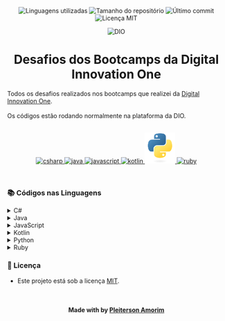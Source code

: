 <!-- Badges session -->
<p align="center">
  <!-- languages -->
  <img src="https://img.shields.io/github/languages/count/pleiterson/desafios-bootcamps-dio?style=social" alt="Linguagens utilizadas">
  <!-- repo size -->
  <img src="https://img.shields.io/github/repo-size/Pleiterson/desafios-bootcamps-dio?style=social" alt="Tamanho do repositório">
  <!-- last commit -->
  <img src="https://img.shields.io/github/last-commit/Pleiterson/desafios-bootcamps-dio?style=social" alt="Último commit">
  <!-- licence MIT -->
  <img src="https://img.shields.io/github/license/Pleiterson/desafios-bootcamps-dio?style=social" alt="Licença MIT">
</p>

<!--Banner session-->
<p align="center">
  <img src="./assets/banner.png" alt="DIO" tittle="Digital Innovation One">
</p>

<!--About session-->
<h1 align="center">Desafios dos Bootcamps da Digital Innovation One</h1>

Todos os desafios realizados nos bootcamps que realizei da [Digital Innovation One](https://digitalinnovation.one/).<br><br>
Os códigos estão rodando normalmente na plataforma da DIO.
<br><br>
<!-- Ícones das linguagens -->
<p align="center">
  <!-- C# -->
  <a href="https://github.com/Pleiterson/desafios-bootcamps-dio/tree/master/C%23">
    <img src="./assets/csharp.svg" alt="csharp" tittle="C#" width="70" height="70">
  </a>
  <!-- Java -->
  <a href="https://github.com/Pleiterson/desafios-bootcamps-dio/tree/master/Java">
    <img src="./assets/java.svg" alt="java" tittle="Java" width="70" height="70">
  </a>
  <!-- JavaScript -->
  <a href="https://github.com/Pleiterson/desafios-bootcamps-dio/tree/master/JavaScript">
    <img src="./assets/javascript.svg" alt="javascript" tittle="JavaScript" width="70" height="70">
  </a>
  <!-- Kotlin -->
  <a href="https://github.com/Pleiterson/desafios-bootcamps-dio/tree/master/Kotlin">
    <img src="./assets/kotlin.svg" alt="kotlin" tittle="Kotlin" width="70" height="70">
  </a>
  <!-- Python -->
  <a href="https://github.com/Pleiterson/desafios-bootcamps-dio/tree/master/Ruby">
    <img src="./assets/python.svg" alt="python" tittle="Python" width="70" height="70">
  </a>
  <!-- Ruby -->
  <a href="https://github.com/Pleiterson/desafios-bootcamps-dio/tree/master/Ruby">
    <img src="./assets/ruby.svg" alt="ruby" tittle="Ruby" width="70" height="70">
  </a>
</p><br>

<h3>📚 Códigos nas Linguagens </h3>

<!-- C# -->
<details>
  <summary><span>C#</span></summary>
  <div>
    <h4>Desafios aritméticos em C#</h4>
    <a href="https://github.com/Pleiterson/desafios-bootcamps-dio/blob/master/C%23/Desafios%20aritm%C3%A9ticos%20em%20C%23/media-1.cs">Média 1</a><br/>
    <a href="https://github.com/Pleiterson/desafios-bootcamps-dio/blob/master/C%23/Desafios%20aritm%C3%A9ticos%20em%20C%23/crescimento-populacional.cs">Crescimento Populacional</a><br/>
    <a href="https://github.com/Pleiterson/desafios-bootcamps-dio/blob/master/C%23/Desafios%20aritm%C3%A9ticos%20em%20C%23/bazinga.cs">Bazinga!</a><br/>
    <a href="https://github.com/Pleiterson/desafios-bootcamps-dio/blob/master/C%23/Desafios%20aritm%C3%A9ticos%20em%20C%23/tempo-de-um-evento.cs">Tempo de um Evento</a><br/>
    <a href="https://github.com/Pleiterson/desafios-bootcamps-dio/blob/master/C%23/Desafios%20aritm%C3%A9ticos%20em%20C%23/comunicacao-em-piralandia.cs">Comunicação em Piralândia</a>
  </div>
  <div>
    <h4>Desafios avançados em C#</h4>
    <a href="https://github.com/Pleiterson/desafios-bootcamps-dio/blob/master/C%23/Praticando%20programa%C3%A7%C3%A3o%20em%20C%23/coordenadas-de-um-ponto.cs">Coordenadas de um Ponto</a><br/>
    <a href="https://github.com/Pleiterson/desafios-bootcamps-dio/blob/master/C%23/Desafios%20avan%C3%A7ados%20em%20C%23/media3.cs">Média 3</a><br/>
    <a href="https://github.com/Pleiterson/desafios-bootcamps-dio/blob/master/C%23/Desafios%20avan%C3%A7ados%20em%20C%23/tempo-jogo-minutos.cs">Tempo de Jogo com Minutos</a><br/>
  </div>
  <div>
    <h4>Desenvolvendo algoritmos com C#</h4>
    <a href="https://github.com/Pleiterson/desafios-bootcamps-dio/blob/master/C%23/Desenvolvendo%20algoritmos%20com%20C%23/calculo-de-viagem.cs">Cálculo de viagem</a><br/>
    <a href="https://github.com/Pleiterson/desafios-bootcamps-dio/blob/master/C%23/Desenvolvendo%20algoritmos%20com%20C%23/album-da-copa.cs">Álbum da Copa</a><br/>
    <a href="https://github.com/Pleiterson/desafios-bootcamps-dio/blob/master/C%23/Desenvolvendo%20algoritmos%20com%20C%23/animal.cs">Animal</a><br/>
  </div>
  <div>
    <h4>Introdução a Programação com .NET</h4>
    <a href="https://github.com/Pleiterson/desafios-bootcamps-dio/blob/master/C%23/Introdu%C3%A7%C3%A3o%20a%20Programa%C3%A7%C3%A3o%20com%20C%23/dividindo-X-por-Y.cs">Dividindo X por Y</a><br/>
    <a href="https://github.com/Pleiterson/desafios-bootcamps-dio/blob/master/C%23/Introdu%C3%A7%C3%A3o%20a%20Programa%C3%A7%C3%A3o%20com%20.NET/bazinga.cs">Bazinga!</a><br/>
    <a href="https://github.com/Pleiterson/desafios-bootcamps-dio/blob/master/C%23/Introdu%C3%A7%C3%A3o%20a%20Programa%C3%A7%C3%A3o%20com%20.NET/coxinha-de-bueno.cs">Coxinha de Bueno</a><br/>
  </div>
  <div>
    <h4>Introdução a Programação com C#</h4>
    <a href="https://github.com/Pleiterson/desafios-bootcamps-dio/blob/master/C%23/Introdu%C3%A7%C3%A3o%20a%20Programa%C3%A7%C3%A3o%20com%20C%23/dividindo-X-por-Y.cs">Dividindo X por Y</a><br/>
    <a href="https://github.com/Pleiterson/desafios-bootcamps-dio/blob/master/C%23/Introdu%C3%A7%C3%A3o%20a%20Programa%C3%A7%C3%A3o%20com%20C%23/distancia.cs">Distância</a><br/>
    <a href="https://github.com/Pleiterson/desafios-bootcamps-dio/blob/master/C%23/Introdu%C3%A7%C3%A3o%20a%20Programa%C3%A7%C3%A3o%20com%20C%23/quanta-mandioca.cs">Quanta Mandioca?</a><br/>
    <p>---</p>
    <a href="https://github.com/Pleiterson/desafios-bootcamps-dio/blob/master/C%23/Introdu%C3%A7%C3%A3o%20a%20Programa%C3%A7%C3%A3o%20com%20C%23/sequencia-logica.cs">Sequência Lógica</a><br/>
    <a href="https://github.com/Pleiterson/desafios-bootcamps-dio/blob/master/C%23/Introdu%C3%A7%C3%A3o%20a%20Programa%C3%A7%C3%A3o%20com%20C%23/media2.cs">Média 2</a><br/>
    <a href="https://github.com/Pleiterson/desafios-bootcamps-dio/blob/master/C%23/Introdu%C3%A7%C3%A3o%20a%20Programa%C3%A7%C3%A3o%20com%20C%23/positivos-media.cs">Positivos e Média</a><br/>
  </div>
  <div>
    <h4>Praticando programação em C#</h4>
    <a href="https://github.com/Pleiterson/desafios-bootcamps-dio/blob/master/C%23/Praticando%20programa%C3%A7%C3%A3o%20em%20C%23/coordenadas-de-um-ponto.cs">Coordenadas de um Ponto</a><br/>
    <a href="https://github.com/Pleiterson/desafios-bootcamps-dio/blob/master/C%23/Solu%C3%A7%C3%A3o%20de%20problemas%20com%20.NET/compras-no-supermercado.cs">Compras no Supermercado</a><br/>
    <a href="https://github.com/Pleiterson/desafios-bootcamps-dio/blob/master/C%23/Praticando%20programa%C3%A7%C3%A3o%20em%20C%23/pink-cerebro.cs">Pink e Cérebro</a><br/>
  </div>
  <div>
    <h4>Primeiros programas em C#</h4>
    <a href="https://github.com/Pleiterson/desafios-bootcamps-dio/blob/master/C%23/Primeiros%20programas%20em%20C%23/soma-simples.cs">Soma Simples</a><br/>
    <a href="https://github.com/Pleiterson/desafios-bootcamps-dio/blob/master/C%23/Primeiros%20programas%20em%20C%23/area-circulo.cs">Área do Círculo</a><br/>
    <a href="https://github.com/Pleiterson/desafios-bootcamps-dio/blob/master/C%23/Primeiros%20programas%20em%20C%23/multiplos.cs">Múltiplos</a><br/>
  </div>
  <div>
    <h4>Resolvendo Algoritmos</h4>
    <a href="https://github.com/Pleiterson/desafios-bootcamps-dio/blob/master/C%23/Resolvendo%20Algoritmos/hora-da-corrida.cs">Hora da Corrida</a><br/>
    <a href="https://github.com/Pleiterson/desafios-bootcamps-dio/blob/master/C%23/Resolvendo%20Algoritmos/cardapio-aereo.cs">Cardápio Aéreo</a><br/>
    <a href="https://github.com/Pleiterson/desafios-bootcamps-dio/blob/master/C%23/Resolvendo%20Algoritmos/pizza-antes-do-final-do-ano.cs">Pizza Antes do Final do Ano</a><br/>
    <a href="https://github.com/Pleiterson/desafios-bootcamps-dio/blob/master/C%23/Resolvendo%20Algoritmos/conversao-de-tempo.cs">Conversão de Tempo</a><br/>
    <a href="https://github.com/Pleiterson/desafios-bootcamps-dio/blob/master/C%23/Resolvendo%20Algoritmos/idade-em-dias.cs">Idade em Dias</a><br/>
    <a href="https://github.com/Pleiterson/desafios-bootcamps-dio/blob/master/C%23/Resolvendo%20Algoritmos/tempo-do-dobby.cs">Tempo do Dobby</a><br/>
    <a href="https://github.com/Pleiterson/desafios-bootcamps-dio/blob/master/C%23/Resolvendo%20Algoritmos/rodizio-de-cavalos-e-carruagens.cs">Rodízio de cavalos e carruagens</a><br/>
  </div>
  <div>
    <h4>Resolvendo algoritmos com C#</h4>
    <a href="https://github.com/Pleiterson/desafios-bootcamps-dio/blob/master/C%23/Solucionando%20desafios%20intermedi%C3%A1rios%20em%20C%23/formula-de-bhaskara.cs">Fórmula de Bhaskara</a><br/>
    <a href="https://github.com/Pleiterson/desafios-bootcamps-dio/blob/master/C%23/Introdu%C3%A7%C3%A3o%20a%20Programa%C3%A7%C3%A3o%20com%20.NET/coxinha-de-bueno.cs">Coxinha de Bueno</a><br/>
    <a href="https://github.com/Pleiterson/desafios-bootcamps-dio/blob/master/C%23/Resolvendo%20Algoritmos/cardapio-aereo.cs">Cardápio Aéreo</a><br/>
  </div>
  <div>
    <h4>Solução de problemas básicos em C#</h4>
    <a href="https://github.com/Pleiterson/desafios-bootcamps-dio/blob/master/C%23/Solu%C3%A7%C3%A3o%20de%20problemas%20b%C3%A1sicos%20em%20C%23/visita-na-feira.cs">Visita na Feira</a><br/>
    <a href="https://github.com/Pleiterson/desafios-bootcamps-dio/blob/master/C%23/Solu%C3%A7%C3%A3o%20de%20problemas%20b%C3%A1sicos%20em%20C%23/tuitando.cs">Tuitando</a><br/>
    <a href="https://github.com/Pleiterson/desafios-bootcamps-dio/blob/master/C%23/Solu%C3%A7%C3%A3o%20de%20Problemas%20Essenciais%20com%20C%23/validacao-de-nota.cs">Validação de Nota</a><br/>
  </div>
  <div>
    <h4>Solução de problemas com .NET</h4>
    <a href="https://github.com/Pleiterson/desafios-bootcamps-dio/blob/master/C%23/Solu%C3%A7%C3%A3o%20de%20problemas%20com%20.NET/programa-para-validacao-de-notas.cs">Programa para Validação de Notas</a><br/>
    <a href="https://github.com/Pleiterson/desafios-bootcamps-dio/blob/master/C%23/Introdu%C3%A7%C3%A3o%20a%20Programa%C3%A7%C3%A3o%20com%20C%23/quanta-mandioca.cs">Quanta Mandioca?</a><br/>
    <a href="https://github.com/Pleiterson/desafios-bootcamps-dio/blob/master/C%23/Solu%C3%A7%C3%A3o%20de%20problemas%20com%20.NET/compras-no-supermercado.cs">Compras no Supermercado</a><br/>
    <a href="https://github.com/Pleiterson/desafios-bootcamps-dio/blob/master/C%23/Solu%C3%A7%C3%A3o%20de%20problemas%20com%20.NET/validador-de-senhas-com-requisitos.cs">Validador de senhas com requisitos</a><br/>
    <a href="https://github.com/Pleiterson/desafios-bootcamps-dio/blob/master/C%23/Solu%C3%A7%C3%A3o%20de%20problemas%20com%20.NET/fila-do-banco.cs">Fila do Banco</a><br/>
  </div>
  <div>
    <h4>Solução de problemas em C#</h4>
    <a href="https://github.com/Pleiterson/desafios-bootcamps-dio/blob/master/C%23/Solu%C3%A7%C3%A3o%20de%20problemas%20em%20C%23/consumo-medio-do-automovel.cs">Consumo Médio do Automóvel</a><br/>
    <a href="https://github.com/Pleiterson/desafios-bootcamps-dio/blob/master/C%23/Solu%C3%A7%C3%A3o%20de%20problemas%20em%20C%23/ddd.cs">DDD</a><br/>
    <a href="https://github.com/Pleiterson/desafios-bootcamps-dio/blob/master/C%23/Solu%C3%A7%C3%A3o%20de%20problemas%20em%20C%23/aumento-salario.cs">Aumento de Salário</a><br/>
    <p>---</p>
    <a href="https://github.com/Pleiterson/desafios-bootcamps-dio/blob/master/C%23/Solu%C3%A7%C3%A3o%20de%20problemas%20em%20C%23/preenchimento-vetor-I.cs">Preenchimento de Vetor I</a><br/>
    <a href="https://github.com/Pleiterson/desafios-bootcamps-dio/blob/master/C%23/Solu%C3%A7%C3%A3o%20de%20problemas%20em%20C%23/trigo-tabuleiro.cs">Trigo no Tabuleiro</a><br/>
    <a href="https://github.com/Pleiterson/desafios-bootcamps-dio/blob/master/C%23/Solu%C3%A7%C3%A3o%20de%20problemas%20em%20C%23/encaixa-nao.cs">Encaixa ou Não?</a><br/>
  </div>
  <div>
    <h4>Solução de Problemas Essenciais com C#</h4>
    <a href="https://github.com/Pleiterson/desafios-bootcamps-dio/blob/master/C%23/Solu%C3%A7%C3%A3o%20de%20Problemas%20Essenciais%20com%20C%23/quadrado-e-ao-cubo.cs">Quadrado e ao Cubo</a><br/>
    <a href="https://github.com/Pleiterson/desafios-bootcamps-dio/blob/master/C%23/Solu%C3%A7%C3%A3o%20de%20Problemas%20Essenciais%20com%20C%23/a-corrida-de-tartarugas.cs">A Corrida de Tartarugas</a><br/>
    <a href="https://github.com/Pleiterson/desafios-bootcamps-dio/blob/master/C%23/Solu%C3%A7%C3%A3o%20de%20Problemas%20Essenciais%20com%20C%23/ultrapassando-V.cs">Ultrapassando V</a><br/>
    <a href="https://github.com/Pleiterson/desafios-bootcamps-dio/blob/master/C%23/Solu%C3%A7%C3%A3o%20de%20Problemas%20Essenciais%20com%20C%23/validacao-de-nota.cs">Validação de Nota</a><br/>
    <a href="https://github.com/Pleiterson/desafios-bootcamps-dio/blob/master/C%23/Solu%C3%A7%C3%A3o%20de%20Problemas%20Essenciais%20com%20C%23/pedro-bento-e-o-mundo-de-oz.cs">Pedro Bento e o Mundo de OZ</a><br/>
  </div>
  <div>
    <h4>Solucionando desafios em C#</h4>
    <a href="https://github.com/Pleiterson/desafios-bootcamps-dio/blob/master/C%23/Desafios%20aritm%C3%A9ticos%20em%20C%23/bazinga.cs">Bazinga!</a><br/>
    <a href="https://github.com/Pleiterson/desafios-bootcamps-dio/blob/master/C%23/Solucionando%20desafios%20intermedi%C3%A1rios%20em%20C%23/teste-de-selecao-1.cs">Teste de Seleção 1</a><br/>
    <a href="https://github.com/Pleiterson/desafios-bootcamps-dio/blob/master/C%23/Resolvendo%20Algoritmos/pizza-antes-do-final-do-ano.cs">Pizza Antes do Final do Ano</a><br/>
    <a href="https://github.com/Pleiterson/desafios-bootcamps-dio/blob/master/C%23/Solu%C3%A7%C3%A3o%20de%20Problemas%20Essenciais%20com%20C%23/ultrapassando-V.cs">Ultrapassando V</a><br/>
    <a href="https://github.com/Pleiterson/desafios-bootcamps-dio/blob/master/C%23/Resolvendo%20Algoritmos/conversao-de-tempo.cs">Conversão de Tempo</a><br/>
  </div>
  <div>
    <h4>Solucionando desafios intermediários em C#</h4>
    <a href="https://github.com/Pleiterson/desafios-bootcamps-dio/blob/master/C%23/Solucionando%20desafios%20intermedi%C3%A1rios%20em%20C%23/teste-de-selecao-1.cs">Teste de Seleção 1</a><br/>
    <a href="https://github.com/Pleiterson/desafios-bootcamps-dio/blob/master/C%23/Solucionando%20desafios%20intermedi%C3%A1rios%20em%20C%23/triangulo.cs">Triângulo</a><br/>
    <a href="https://github.com/Pleiterson/desafios-bootcamps-dio/blob/master/C%23/Solucionando%20desafios%20intermedi%C3%A1rios%20em%20C%23/notas-e-moedas.cs">Notas e Moedas</a><br/>
    <a href="https://github.com/Pleiterson/desafios-bootcamps-dio/blob/master/C%23/Solucionando%20desafios%20intermedi%C3%A1rios%20em%20C%23/teorematda-divisao-euclidiana.cs">Teorema da Divisão Euclidiana</a><br/>
    <a href="https://github.com/Pleiterson/desafios-bootcamps-dio/blob/master/C%23/Solucionando%20desafios%20intermedi%C3%A1rios%20em%20C%23/formula-de-bhaskara.cs">Fórmula de Bhaskara</a><br/>
  </div>
</details>

<!-- Java -->
<details>
  <summary><span>Java</span></summary>
  <div>
    <h4>Desafios Aritméticos em Java</h4>
    <a href="https://github.com/Pleiterson/desafios-bootcamps-dio/blob/master/Java/Desafios%20Aritm%C3%A9ticos%20em%20Java/divisores.java">Divisores</a><br/>
    <a href="https://github.com/Pleiterson/desafios-bootcamps-dio/blob/master/Java/Fundamentos%20Aritm%C3%A9ticos%20em%20Java/AnaliseNumeros.java">Análise de Números</a><br/>
    <a href="https://github.com/Pleiterson/desafios-bootcamps-dio/blob/master/Java/Solu%C3%A7%C3%A3o%20de%20Problemas%20com%20Java/ContagemRepetidaNumeros.java">Contagem repetida de números</a><br/>
  </div>
  <div>
    <h4>Desafios matemáticos em Java</h4>
    <a href="https://github.com/Pleiterson/desafios-bootcamps-dio/blob/master/Java/Desafios%20matem%C3%A1ticos%20em%20Java/AreaDireita.java">Área Direita</a><br/>
    <a href="https://github.com/Pleiterson/desafios-bootcamps-dio/blob/master/Java/Desafios%20matem%C3%A1ticos%20em%20Java/AreaEsquerda.java">Área Esquerda</a><br/>
    <a href="https://github.com/Pleiterson/desafios-bootcamps-dio/blob/master/Java/Desafios%20matem%C3%A1ticos%20em%20Java/AreaInferior.java">Área Inferior</a><br/>
  </div>
  <div>
    <h4>Fundamentos Aritméticos em Java</h4>
    <a href="https://github.com/Pleiterson/desafios-bootcamps-dio/blob/master/Java/Fundamentos%20Aritm%C3%A9ticos%20em%20Java/QtdeNumerosPositivos.java">Quantidade de Números Positivos</a><br/>
    <a href="https://github.com/Pleiterson/desafios-bootcamps-dio/blob/master/Java/Fundamentos%20Aritm%C3%A9ticos%20em%20Java/ExibindoNumerosPares.java">Exibindo Números Pares</a><br/>
    <a href="https://github.com/Pleiterson/desafios-bootcamps-dio/blob/master/Java/Fundamentos%20Aritm%C3%A9ticos%20em%20Java/AnaliseNumeros.java">Análise de Números</a><br/>
    <a href="https://github.com/Pleiterson/desafios-bootcamps-dio/blob/master/Java/Fundamentos%20Aritm%C3%A9ticos%20em%20Java/ContagemCedulas.java">Contagem de Cédulas</a><br/>
    <a href="https://github.com/Pleiterson/desafios-bootcamps-dio/blob/master/Java/Fundamentos%20Aritm%C3%A9ticos%20em%20Java/ConsumoMedioAutomovel.java">Consumo Médio do Automóvel</a><br/>
  </div>
  <div>
    <h4>Iniciando a programação em Java</h4>
    <a href="https://github.com/Pleiterson/desafios-bootcamps-dio/blob/master/Java/Fundamentos%20Aritm%C3%A9ticos%20em%20Java/ExibindoNumerosPares.java">Exibindo Números Pares</a><br/>
    <a href="https://github.com/Pleiterson/desafios-bootcamps-dio/blob/master/Java/Iniciando%20a%20programa%C3%A7%C3%A3o%20em%20Java/EntradaESaidaCPF.java">Entrada e Saída CPF</a><br/>
    <a href="https://github.com/Pleiterson/desafios-bootcamps-dio/blob/master/Java/Iniciando%20a%20programa%C3%A7%C3%A3o%20em%20Java/DDD.java">DDD</a><br/>
  </div>
  <div>
    <h4>Introdução a Busca e Substituição em Java</h4>
    <a href="https://github.com/Pleiterson/desafios-bootcamps-dio/blob/master/Java/Introdu%C3%A7%C3%A3o%20a%20Busca%20e%20Substitui%C3%A7%C3%A3o%20em%20Java/OrdenacaoPalavrasPorTamanho.java">Ordenação de palavras por tamanho</a><br/>
    <a href="https://github.com/Pleiterson/desafios-bootcamps-dio/blob/master/Java/Introdu%C3%A7%C3%A3o%20a%20Busca%20e%20Substitui%C3%A7%C3%A3o%20em%20Java/MaiorSubstring.java">Encontre a maior substring</a><br/>
    <a href="https://github.com/Pleiterson/desafios-bootcamps-dio/blob/master/Java/Introdu%C3%A7%C3%A3o%20a%20Busca%20e%20Substitui%C3%A7%C3%A3o%20em%20Java/ValidadorSenhas.java">Validador de senhas com requisitos</a><br/>
    <a href="https://github.com/Pleiterson/desafios-bootcamps-dio/blob/master/Java/Introdu%C3%A7%C3%A3o%20a%20Busca%20e%20Substitui%C3%A7%C3%A3o%20em%20Java/PedraPapelTesouraLagartoSpock.java">Pedra, Papel, Tesoura, Lagarto e Spock</a><br/>
    <a href="https://github.com/Pleiterson/desafios-bootcamps-dio/blob/master/Java/Introdu%C3%A7%C3%A3o%20a%20Busca%20e%20Substitui%C3%A7%C3%A3o%20em%20Java/AtalhosWebBlogger.java">Atalhos para o Weblogger Brasil</a><br/>
  </div>
  <div>
    <h4>Introdução a Programação com Java</h4>
    <a href="https://github.com/Pleiterson/desafios-bootcamps-dio/blob/master/Java/Introdu%C3%A7%C3%A3o%20a%20Programa%C3%A7%C3%A3o%20com%20Java/VisitaFeira.java">Visita na Feira</a><br/>
    <a href="https://github.com/Pleiterson/desafios-bootcamps-dio/blob/master/Java/Introdu%C3%A7%C3%A3o%20a%20Programa%C3%A7%C3%A3o%20com%20Java/MultiplicacaoSimples.java">Multiplicação Simples</a><br/>
    <a href="https://github.com/Pleiterson/desafios-bootcamps-dio/blob/master/Java/Introdu%C3%A7%C3%A3o%20a%20Programa%C3%A7%C3%A3o%20com%20Java/FolhaPagamento.java">Folha de Pagamento</a><br/>
  </div>
  <div>
    <h4>Ordenação e Filtros em Java</h4>
    <a href="https://github.com/Pleiterson/desafios-bootcamps-dio/blob/master/Java/Ordena%C3%A7%C3%A3o%20e%20Filtros%20em%20Java/OrdenandoNumerosParesImpares.java">Ordenando Números Pares e Ímpares</a><br/>
    <a href="https://github.com/Pleiterson/desafios-bootcamps-dio/blob/master/Java/Ordena%C3%A7%C3%A3o%20e%20Filtros%20em%20Java/ComprasSupermercado.java">Compras no Supermercado</a><br/>
    <a href="https://github.com/Pleiterson/desafios-bootcamps-dio/blob/master/Java/Ordena%C3%A7%C3%A3o%20e%20Filtros%20em%20Java/UniformesFinalAno.java">Uniformes de final de ano</a><br/>
    <a href="https://github.com/Pleiterson/desafios-bootcamps-dio/blob/master/Java/Ordena%C3%A7%C3%A3o%20e%20Filtros%20em%20Java/FilaBanco.java">Fila do Banco</a><br/>
    <a href="https://github.com/Pleiterson/desafios-bootcamps-dio/blob/master/Java/Ordena%C3%A7%C3%A3o%20e%20Filtros%20em%20Java/GincanaAcampamento.java">Gincana no Acampamento</a><br/>
  </div>
  <div>
    <h4>Primeiros passos em Java</h4>
    <a href="https://github.com/Pleiterson/desafios-bootcamps-dio/blob/master/Java/Primeiros%20passos%20em%20Java/Domingo.java">Domingo de Manhã</a><br/>
    <a href="https://github.com/Pleiterson/desafios-bootcamps-dio/blob/master/Java/Primeiros%20passos%20em%20Java/Theon.java">A Resposta de Theon</a><br/>
    <a href="https://github.com/Pleiterson/desafios-bootcamps-dio/blob/master/Java/Primeiros%20passos%20em%20Java/Divisores.java">Divisores I</a><br/>
  </div>
  <div>
    <h4>Praticando programação em Java</h4>
    <a href="https://github.com/Pleiterson/desafios-bootcamps-dio/blob/master/Java/Resolvendo%20Algoritmos%20com%20Java/AbreviacaoPostsBlog.java">Abreviando posts do blog</a><br/>
    <a href="https://github.com/Pleiterson/desafios-bootcamps-dio/blob/master/Java/Solu%C3%A7%C3%A3o%20de%20Problemas%20com%20Java/ConjuntosBonsRuins.java">Conjuntos bons ou ruins?</a><br/>
    <a href="https://github.com/Pleiterson/desafios-bootcamps-dio/blob/master/Java/Introdu%C3%A7%C3%A3o%20a%20Busca%20e%20Substitui%C3%A7%C3%A3o%20em%20Java/MaiorSubstring.java">Encontre a maior substring</a><br/>
    <a href="https://github.com/Pleiterson/desafios-bootcamps-dio/blob/master/Java/Solu%C3%A7%C3%A3o%20de%20Problemas%20com%20Java/EntrevistaEmbaracosa.java">Entrevista embaraçosa</a><br/>
    <a href="https://github.com/Pleiterson/desafios-bootcamps-dio/blob/master/Java/Introdu%C3%A7%C3%A3o%20a%20Busca%20e%20Substitui%C3%A7%C3%A3o%20em%20Java/ValidadorSenhas.java">Validador de senhas com requisitos</a><br/>
  </div>
  <div>
    <h4>Resolvendo Algoritmos com Java</h4>
    <a href="https://github.com/Pleiterson/desafios-bootcamps-dio/blob/master/Java/Resolvendo%20Algoritmos%20com%20Java/CoracaoCartas.java">Coração das cartas</a><br/>
    <a href="https://github.com/Pleiterson/desafios-bootcamps-dio/blob/master/Java/Resolvendo%20Algoritmos%20com%20Java/AbreviacaoPostsBlog.java">Abreviando posts do blog</a><br/>
    <a href="https://github.com/Pleiterson/desafios-bootcamps-dio/blob/master/Java/Resolvendo%20Algoritmos%20com%20Java/CombinacaoStrings.java">Combinação de strings</a><br/>
    <a href="https://github.com/Pleiterson/desafios-bootcamps-dio/blob/master/Java/Resolvendo%20Algoritmos%20com%20Java/HashMagico.java">Hash Mágico</a><br/>
    <a href="https://github.com/Pleiterson/desafios-bootcamps-dio/blob/master/Java/Resolvendo%20Algoritmos%20com%20Java/TabuleiroSecreto.java">O tabuleiro secreto</a><br/>
  </div>
  <div>
    <h4>Resolvendo Desafios em Java</h4>
    <a href="https://github.com/Pleiterson/desafios-bootcamps-dio/blob/master/Java/Resolvendo%20Desafios%20em%20Java/PreenchimentoVetorIII.java">Preenchimento de Vetor III</a><br/>
    <a href="https://github.com/Pleiterson/desafios-bootcamps-dio/blob/master/Java/Resolvendo%20Desafios%20em%20Java/Chuva.java">Evitando Chuva</a><br/>
    <a href="https://github.com/Pleiterson/desafios-bootcamps-dio/blob/master/Java/Ordena%C3%A7%C3%A3o%20e%20Filtros%20em%20Java/UniformesFinalAno.java">Uniformes de final de ano</a><br/>
  </div>
  <div>
    <h4>Solução de problemas básicos em Java</h4>
    <a href="https://github.com/Pleiterson/desafios-bootcamps-dio/blob/master/Java/Solu%C3%A7%C3%A3o%20de%20problemas%20b%C3%A1sicos%20em%20Java/ExibindoNumerosPares.java">Exibindo Números Pares</a><br/>
    <a href="https://github.com/Pleiterson/desafios-bootcamps-dio/blob/master/Java/Solu%C3%A7%C3%A3o%20de%20problemas%20b%C3%A1sicos%20em%20Java/IdadeEmDias.java">Idade em Dias</a><br/>
    <a href="https://github.com/Pleiterson/desafios-bootcamps-dio/blob/master/Java/Solu%C3%A7%C3%A3o%20de%20problemas%20b%C3%A1sicos%20em%20Java/NotasDaProva.java">Notas da Prova</a><br/>
  </div>
  <div>
    <h4>Solução de Problemas com Java</h4>
    <a href="https://github.com/Pleiterson/desafios-bootcamps-dio/blob/master/Java/Solu%C3%A7%C3%A3o%20de%20Problemas%20com%20Java/ContagemRepetidaNumeros.java">Contagem repetida de números</a><br/>
    <a href="https://github.com/Pleiterson/desafios-bootcamps-dio/blob/master/Java/Solu%C3%A7%C3%A3o%20de%20Problemas%20com%20Java/VogaisExtraterrestres.java">Vogais Extraterrestres</a><br/>
    <a href="https://github.com/Pleiterson/desafios-bootcamps-dio/blob/master/Java/Solu%C3%A7%C3%A3o%20de%20Problemas%20com%20Java/MelhorAmigoPablo.java">Melhor amigo do Pablo</a><br/>
    <a href="https://github.com/Pleiterson/desafios-bootcamps-dio/blob/master/Java/Solu%C3%A7%C3%A3o%20de%20Problemas%20com%20Java/EntrevistaEmbaracosa.java">Entrevista embaraçosa</a><br/>
    <a href="https://github.com/Pleiterson/desafios-bootcamps-dio/blob/master/Java/Solu%C3%A7%C3%A3o%20de%20Problemas%20com%20Java/ConjuntosBonsRuins.java">Conjuntos bons ou ruins?</a><br/>
    <a href="https://github.com/Pleiterson/desafios-bootcamps-dio/blob/master/Java/Solu%C3%A7%C3%A3o%20de%20Problemas%20com%20Java/ProdutoDivisao.java">Produto e divisão</a><br/>
    <a href="https://github.com/Pleiterson/desafios-bootcamps-dio/blob/master/Java/Solu%C3%A7%C3%A3o%20de%20Problemas%20com%20Java/BarrasOuro.java">Barras de ouro</a><br/>
  </div>
  <div>
    <h4>Solucionando problemas básicos em Java</h4>
    <a href="https://github.com/Pleiterson/desafios-bootcamps-dio/blob/master/Java/Introdu%C3%A7%C3%A3o%20a%20Programa%C3%A7%C3%A3o%20com%20Java/MultiplicacaoSimples.java">Multiplicação Simples</a><br/>
    <a href="https://github.com/Pleiterson/desafios-bootcamps-dio/blob/master/Java/Solucionando%20problemas%20b%C3%A1sicos%20em%20Java/MenorPosicao.java">Menor e Posição</a><br/>
    <a href="https://github.com/Pleiterson/desafios-bootcamps-dio/blob/master/Java/Solucionando%20problemas%20b%C3%A1sicos%20em%20Java/NumerosImpares.java">Números Ímpares</a><br/>
  </div>
</details>

<!-- JavaScript -->
<details>
  <summary><span>JavaScript</span></summary>
  <div>
    <h4>Busca e Laços de Repetição</h4>
    <a href="https://github.com/Pleiterson/desafios-bootcamps-dio/blob/master/JavaScript/Ordena%C3%A7%C3%A3o%2C%20filtros%20e%20Desafios/o-escolhido.js">O Escolhido</a><br/>
    <a href="https://github.com/Pleiterson/desafios-bootcamps-dio/blob/master/JavaScript/Ordena%C3%A7%C3%A3o%2C%20filtros%20e%20Desafios/comunicacao-em-piralandia.js">Comunicação em Piralândia</a><br/>
    <a href="https://github.com/Pleiterson/desafios-bootcamps-dio/blob/master/JavaScript/Busca%20e%20La%C3%A7os%20de%20Repeti%C3%A7%C3%A3o/degustacao-de-vinho.js">Degustação de vinho</a><br/>
    <a href="https://github.com/Pleiterson/desafios-bootcamps-dio/blob/master/JavaScript/Busca%20e%20La%C3%A7os%20de%20Repeti%C3%A7%C3%A3o/pink-e-cerebro.js">Pink e Cérebro</a><br/>
    <a href="https://github.com/Pleiterson/desafios-bootcamps-dio/blob/master/JavaScript/Ordena%C3%A7%C3%A3o%2C%20filtros%20e%20Desafios/menor-e-posicao.js">Menor e Posição</a><br/>
  </div>
  <div>
    <h4>Desafios Aritméticos em JavaScript</h4>
    <a href="https://github.com/Pleiterson/desafios-bootcamps-dio/blob/master/JavaScript/Desafios%20Aritm%C3%A9ticos%20em%20JavaScript/coxinha-de-bueno.js">Coxinha de Bueno</a><br/>
    <a href="https://github.com/Pleiterson/desafios-bootcamps-dio/blob/master/JavaScript/Fundamentos%20Aritm%C3%A9ticos%20em%20JavaScript/consumo-medio-do-automovel.js">Consumo Médio do Automóvel</a><br/>
    <a href="https://github.com/Pleiterson/desafios-bootcamps-dio/blob/master/JavaScript/Desafios%20Aritm%C3%A9ticos%20em%20JavaScript/teorema-da-divisao-euclidiana.js">Teorema da Divisão Euclidiana</a><br/>
    <a href="https://github.com/Pleiterson/desafios-bootcamps-dio/blob/master/JavaScript/Fundamentos%20Aritm%C3%A9ticos%20em%20JavaScript/contagem-de-cedulas.js">Contagem de Cédulas</a><br/>
  </div>
  <div>
    <h4>Desafios Lógicos</h4>
    <a href="https://github.com/Pleiterson/desafios-bootcamps-dio/blob/master/JavaScript/Desafios%20L%C3%B3gicos/abreviando-posts-do-blog.js">Abreviando posts do blog</a><br/>
    <a href="https://github.com/Pleiterson/desafios-bootcamps-dio/blob/master/JavaScript/Desafios%20L%C3%B3gicos/brinquedos-do-papai-noel.js">Brinquedos do Papai Noel</a><br/>
    <a href="https://github.com/Pleiterson/desafios-bootcamps-dio/blob/master/JavaScript/Desafios%20L%C3%B3gicos/o-tabuleiro-secreto.js">O tabuleiro secreto</a><br/>
    <a href="https://github.com/Pleiterson/desafios-bootcamps-dio/blob/master/JavaScript/Desafios%20L%C3%B3gicos/album-da-copa.js">Álbum da Copa</a><br/>
    <a href="https://github.com/Pleiterson/desafios-bootcamps-dio/blob/master/JavaScript/Desafios%20L%C3%B3gicos/votacao-para-bobo-da-corte.js">Votação para Bobo da Corte</a><br/>
    <a href="https://github.com/Pleiterson/desafios-bootcamps-dio/blob/master/JavaScript/Desafios%20L%C3%B3gicos/hash-magico.js">Hash Mágico</a><br/>
  </div>
  <div>
    <h4>Desenvolvimento de problemas avançados em JavaScript</h4>
    <a href="https://github.com/Pleiterson/desafios-bootcamps-dio/blob/master/JavaScript/Ordena%C3%A7%C3%A3o%20e%20Filtros%20em%20JavaScript/ordenando-numeros-pares-e-impares.js">Ordenando Números Pares e Ímpares</a><br/>
    <a href="https://github.com/Pleiterson/desafios-bootcamps-dio/blob/master/JavaScript/Desenvolvimento%20de%20problemas%20avan%C3%A7ados%20em%20JavaScript/animal.js">Animal</a><br/>
    <a href="https://github.com/Pleiterson/desafios-bootcamps-dio/blob/master/JavaScript/Ordena%C3%A7%C3%A3o%2C%20filtros%20e%20Desafios/compras-no-supermercado.js">Compras no Supermercado</a><br/>
  </div>
  <div>
    <h4>Fundamentos Aritméticos em JavaScript</h4>
    <a href="https://github.com/Pleiterson/desafios-bootcamps-dio/blob/master/JavaScript/Fundamentos%20Aritm%C3%A9ticos%20em%20JavaScript/quantidade-de-numeros-positivos.js">Quantidade de Números Positivos</a><br/>
    <a href="https://github.com/Pleiterson/desafios-bootcamps-dio/blob/master/JavaScript/Fundamentos%20Aritm%C3%A9ticos%20em%20JavaScript/exibindo-numeros-pares.js">Exibindo Números Pares</a><br/>
    <a href="https://github.com/Pleiterson/desafios-bootcamps-dio/blob/master/JavaScript/Fundamentos%20Aritm%C3%A9ticos%20em%20JavaScript/analise-de-numeros.js">Análise de Números</a><br/>
    <a href="https://github.com/Pleiterson/desafios-bootcamps-dio/blob/master/JavaScript/Fundamentos%20Aritm%C3%A9ticos%20em%20JavaScript/contagem-de-cedulas.js">Contagem de Cédulas</a><br/>
    <a href="https://github.com/Pleiterson/desafios-bootcamps-dio/blob/master/JavaScript/Fundamentos%20Aritm%C3%A9ticos%20em%20JavaScript/consumo-medio-do-automovel.js">Consumo Médio do Automóvel</a><br/>
  </div>
  <div>
    <h4>Introdução a Busca e Substituição em JavaScript</h4>
    <a href="https://github.com/Pleiterson/desafios-bootcamps-dio/blob/master/JavaScript/Introdu%C3%A7%C3%A3o%20a%20Busca%20e%20Substitui%C3%A7%C3%A3o%20em%20JavaScript/ordenacao-de-palavras-por-tamanho.js">Ordenação de palavras por tamanho</a><br/>
    <a href="https://github.com/Pleiterson/desafios-bootcamps-dio/blob/master/JavaScript/Ordena%C3%A7%C3%A3o%2C%20filtros%20e%20Desafios/encontre-a-maior-substring.js">Encontre a maior substring</a><br/>
    <a href="https://github.com/Pleiterson/desafios-bootcamps-dio/blob/master/JavaScript/Introdu%C3%A7%C3%A3o%20a%20Busca%20e%20Substitui%C3%A7%C3%A3o%20em%20JavaScript/validador-de-senhas-com-requisitos.js">Validador de senhas com requisitos</a><br/>
    <a href="https://github.com/Pleiterson/desafios-bootcamps-dio/blob/master/JavaScript/Ordena%C3%A7%C3%A3o%2C%20filtros%20e%20Desafios/pedra-papel-tesoura-lagarto-e-spock.js">Pedra, Papel, Tesoura, Lagarto e Spock</a><br/>
    <a href="https://github.com/Pleiterson/desafios-bootcamps-dio/blob/master/JavaScript/Introdu%C3%A7%C3%A3o%20a%20Busca%20e%20Substitui%C3%A7%C3%A3o%20em%20JavaScript/atalhos-para-o-weblogger-brasil.js">Atalhos para o Weblogger Brasil</a><br/>
  </div>
  <div>
    <h4>Introdução a Programação</h4>
    <a href="https://github.com/Pleiterson/desafios-bootcamps-dio/blob/master/JavaScript/Praticando%20Programa%C3%A7%C3%A3o%20com%20JavaScript/dividindo-X-por-Y.js">Dividindo X por Y</a><br/>
    <a href="https://github.com/Pleiterson/desafios-bootcamps-dio/blob/master/JavaScript/Praticando%20Programa%C3%A7%C3%A3o%20com%20JavaScript/distancia.js">Distância</a><br/>
    <a href="https://github.com/Pleiterson/desafios-bootcamps-dio/blob/master/JavaScript/Introdu%C3%A7%C3%A3o%20a%20Programa%C3%A7%C3%A3o/quanta-mandioca.js">Quanta Mandioca?</a><br/>
  </div>
  <div>
    <h4>Introdução a Programação com JavaScript</h4>
    <a href="https://github.com/Pleiterson/desafios-bootcamps-dio/blob/master/JavaScript/Introdu%C3%A7%C3%A3o%20a%20Programa%C3%A7%C3%A3o%20com%20JavaScript/visita-na-feira.js">Visita na Feira</a><br/>
    <a href="https://github.com/Pleiterson/desafios-bootcamps-dio/blob/master/JavaScript/Introdu%C3%A7%C3%A3o%20a%20Programa%C3%A7%C3%A3o%20com%20JavaScript/multiplicacao-simples.js">Multiplicação Simples</a><br/>
    <a href="https://github.com/Pleiterson/desafios-bootcamps-dio/blob/master/JavaScript/Introdu%C3%A7%C3%A3o%20a%20Programa%C3%A7%C3%A3o%20com%20JavaScript/folha-de-pagamento.js">Folha de Pagamento</a><br/>
  </div>
  <div>
    <h4>Ordenação e Filtros em JavaScript</h4>
    <a href="https://github.com/Pleiterson/desafios-bootcamps-dio/blob/master/JavaScript/Ordena%C3%A7%C3%A3o%20e%20Filtros%20em%20JavaScript/ordenando-numeros-pares-e-impares.js">Ordenando Números Pares e Ímpares</a><br/>
    <a href="https://github.com/Pleiterson/desafios-bootcamps-dio/blob/master/JavaScript/Ordena%C3%A7%C3%A3o%2C%20filtros%20e%20Desafios/compras-no-supermercado.js">Compras no Supermercado</a><br/>
    <a href="https://github.com/Pleiterson/desafios-bootcamps-dio/blob/master/JavaScript/Solu%C3%A7%C3%A3o%20de%20Problemas/uniformes-de-final-de-ano.js">Uniformes de final de ano</a><br/>
    <a href="https://github.com/Pleiterson/desafios-bootcamps-dio/blob/master/JavaScript/Ordena%C3%A7%C3%A3o%20e%20Filtros%20em%20JavaScript/fila-do-banco.js">Fila do Banco</a><br/>
    <a href="https://github.com/Pleiterson/desafios-bootcamps-dio/blob/master/JavaScript/Solu%C3%A7%C3%A3o%20de%20Problemas/gincana-no-acampamento.js">Gincana no Acampamento</a><br/>
  </div>
  <div>
    <h4>Ordenação, filtros e Desafios</h4>
    <a href="https://github.com/Pleiterson/desafios-bootcamps-dio/blob/master/JavaScript/Ordena%C3%A7%C3%A3o%2C%20filtros%20e%20Desafios/comunicacao-em-piralandia.js">Comunicação em Piralândia</a><br/>
    <a href="https://github.com/Pleiterson/desafios-bootcamps-dio/blob/master/JavaScript/Ordena%C3%A7%C3%A3o%2C%20filtros%20e%20Desafios/compras-no-supermercado.js">Compras no Supermercado</a><br/>
    <a href="https://github.com/Pleiterson/desafios-bootcamps-dio/blob/master/JavaScript/Ordena%C3%A7%C3%A3o%2C%20filtros%20e%20Desafios/pedra-papel-tesoura-lagarto-e-spock.js">Pedra, Papel, Tesoura, Lagarto e Spock</a><br/>
    <a href="https://github.com/Pleiterson/desafios-bootcamps-dio/blob/master/JavaScript/Ordena%C3%A7%C3%A3o%2C%20filtros%20e%20Desafios/o-escolhido.js">O Escolhido</a><br/>
    <a href="https://github.com/Pleiterson/desafios-bootcamps-dio/blob/master/JavaScript/Ordena%C3%A7%C3%A3o%2C%20filtros%20e%20Desafios/encontre-a-maior-substring.js">Encontre a maior substring</a><br/>
    <a href="https://github.com/Pleiterson/desafios-bootcamps-dio/blob/master/JavaScript/Ordena%C3%A7%C3%A3o%2C%20filtros%20e%20Desafios/menor-e-posicao.js">Menor e Posição</a><br/>
  </div>
  <div>
    <h4>Praticando Programação com JavaScript</h4>
    <a href="https://github.com/Pleiterson/desafios-bootcamps-dio/blob/master/JavaScript/Introdu%C3%A7%C3%A3o%20a%20Programa%C3%A7%C3%A3o%20com%20JavaScript/folha-de-pagamento.js">Folha de Pagamento</a><br/>
    <a href="https://github.com/Pleiterson/desafios-bootcamps-dio/blob/master/JavaScript/Praticando%20Programa%C3%A7%C3%A3o%20com%20JavaScript/dividindo-X-por-Y.js">Dividindo X por Y</a><br/>
    <a href="https://github.com/Pleiterson/desafios-bootcamps-dio/blob/master/JavaScript/Praticando%20Programa%C3%A7%C3%A3o%20com%20JavaScript/distancia.js">Distância</a><br/>
    <a href="https://github.com/Pleiterson/desafios-bootcamps-dio/blob/master/JavaScript/Introdu%C3%A7%C3%A3o%20a%20Programa%C3%A7%C3%A3o%20com%20JavaScript/visita-na-feira.js">Visita na Feira</a><br/>
  </div>
  <div>
    <h4>Praticando programação em JavaScript</h4>
    <a href="https://github.com/Pleiterson/desafios-bootcamps-dio/blob/master/JavaScript/Introdu%C3%A7%C3%A3o%20a%20Programa%C3%A7%C3%A3o/quanta-mandioca.js">Quanta Mandioca?</a><br/>
    <a href="https://github.com/Pleiterson/desafios-bootcamps-dio/blob/master/JavaScript/Desafios%20L%C3%B3gicos/votacao-para-bobo-da-corte.js">Votação para Bobo da Corte</a><br/>
    <a href="https://github.com/Pleiterson/desafios-bootcamps-dio/blob/master/JavaScript/Ordena%C3%A7%C3%A3o%2C%20filtros%20e%20Desafios/comunicacao-em-piralandia.js">Comunicação em Piralândia</a><br/>
    <a href="https://github.com/Pleiterson/desafios-bootcamps-dio/blob/master/JavaScript/Fundamentos%20Aritm%C3%A9ticos%20em%20JavaScript/contagem-de-cedulas.js">Contagem de Cédulas</a><br/>
    <a href="https://github.com/Pleiterson/desafios-bootcamps-dio/blob/master/JavaScript/Introdu%C3%A7%C3%A3o%20a%20Programa%C3%A7%C3%A3o%20com%20JavaScript/folha-de-pagamento.js">Folha de Pagamento</a><br/>
  </div>
  <div>
    <h4>Problemas Aritméticos</h4>
    <a href="https://github.com/Pleiterson/desafios-bootcamps-dio/blob/master/JavaScript/Problemas%20Aritm%C3%A9ticos/soma-simples.js">Soma Simples</a><br/>
    <a href="https://github.com/Pleiterson/desafios-bootcamps-dio/blob/master/JavaScript/Desafios%20Aritm%C3%A9ticos%20em%20JavaScript/coxinha-de-bueno.js">Coxinha de Bueno</a><br/>
    <a href="https://github.com/Pleiterson/desafios-bootcamps-dio/blob/master/JavaScript/Problemas%20Aritm%C3%A9ticos/calculo-de-viagem.js">Cálculo de viagem</a><br/>
    <a href="https://github.com/Pleiterson/desafios-bootcamps-dio/blob/master/JavaScript/Problemas%20Aritm%C3%A9ticos/taxa-de-imposto-de-renda.js">Taxa de Imposto de Renda</a><br/>
    <a href="https://github.com/Pleiterson/desafios-bootcamps-dio/blob/master/JavaScript/Desafios%20Aritm%C3%A9ticos%20em%20JavaScript/teorema-da-divisao-euclidiana.js">Teorema da Divisão Euclidiana</a><br/>
  </div>
  <div>
    <h4>Resolvendo Algoritmos</h4>
    <a href="https://github.com/Pleiterson/desafios-bootcamps-dio/blob/master/JavaScript/Resolvendo%20Algoritmos/album-da-copa.js">Álbum da Copa</a><br/>
    <a href="https://github.com/Pleiterson/desafios-bootcamps-dio/blob/master/JavaScript/Resolvendo%20Algoritmos/tipo-de-combustivel.js">Tipo de Combustível</a><br/>
    <a href="https://github.com/Pleiterson/desafios-bootcamps-dio/blob/master/JavaScript/Desafios%20L%C3%B3gicos/votacao-para-bobo-da-corte.js">Votação para Bobo da Corte</a><br/>
    <a href="https://github.com/Pleiterson/desafios-bootcamps-dio/blob/master/JavaScript/Desafios%20L%C3%B3gicos/brinquedos-do-papai-noel.js">Brinquedos do Papai Noel</a><br/>
    <a href="https://github.com/Pleiterson/desafios-bootcamps-dio/blob/master/JavaScript/Resolvendo%20Algoritmos/programa-para-validacao-de-notas.js">Programa para Validação de Notas</a><br/>
  </div>
  <div>
    <h4>Resolvendo Algoritmos com JavaScript</h4>
    <a href="https://github.com/Pleiterson/desafios-bootcamps-dio/blob/master/JavaScript/Resolvendo%20Algoritmos%20com%20JavaScript/coracao-das-cartas.js">Coração das cartas</a><br/>
    <a href="https://github.com/Pleiterson/desafios-bootcamps-dio/blob/master/JavaScript/Desafios%20L%C3%B3gicos/abreviando-posts-do-blog.js">Abreviando posts do blog</a><br/>
    <a href="https://github.com/Pleiterson/desafios-bootcamps-dio/blob/master/JavaScript/Resolvendo%20Algoritmos%20com%20JavaScript/combinacao-de-strings.js">Combinação de strings</a><br/>
    <a href="https://github.com/Pleiterson/desafios-bootcamps-dio/blob/master/JavaScript/Desafios%20L%C3%B3gicos/hash-magico.js">Hash Mágico</a><br/>
    <a href="https://github.com/Pleiterson/desafios-bootcamps-dio/blob/master/JavaScript/Desafios%20L%C3%B3gicos/o-tabuleiro-secreto.js">O tabuleiro secreto</a><br/>
  </div>
  <div>
    <h4>Solução de Problemas</h4>
    <a href="https://github.com/Pleiterson/desafios-bootcamps-dio/blob/master/JavaScript/Solu%C3%A7%C3%A3o%20de%20Problemas/gincana-no-acampamento.js">Gincana no Acampamento</a><br/>
    <a href="https://github.com/Pleiterson/desafios-bootcamps-dio/blob/master/JavaScript/Solu%C3%A7%C3%A3o%20de%20Problemas/fila-do-banco.js">Fila do Banco</a><br/>
    <a href="https://github.com/Pleiterson/desafios-bootcamps-dio/blob/master/JavaScript/Solu%C3%A7%C3%A3o%20de%20Problemas/quadrado-e-ao-cubo.js">Quadrado e ao Cubo</a><br/>
    <a href="https://github.com/Pleiterson/desafios-bootcamps-dio/blob/master/JavaScript/Solu%C3%A7%C3%A3o%20de%20Problemas/a-corrida-de-tartarugas.js">A Corrida de Tartarugas</a><br/>
    <a href="https://github.com/Pleiterson/desafios-bootcamps-dio/blob/master/JavaScript/Solu%C3%A7%C3%A3o%20de%20Problemas/uniformes-de-final-de-ano.js">Uniformes de final de ano</a><br/>
    <a href="https://github.com/Pleiterson/desafios-bootcamps-dio/blob/master/JavaScript/Solu%C3%A7%C3%A3o%20de%20Problemas/pedro-bento-e-o-mundo-de-oz.js">Pedro Bento e o Mundo de OZ</a><br/>
  </div>
  <div>
    <h4>Solução de problemas básicos em JavaScript</h4>
    <a href="https://github.com/Pleiterson/desafios-bootcamps-dio/blob/master/JavaScript/Praticando%20Programa%C3%A7%C3%A3o%20com%20JavaScript/dividindo-X-por-Y.js">Dividindo X por Y</a><br/>
    <a href="https://github.com/Pleiterson/desafios-bootcamps-dio/blob/master/JavaScript/Solu%C3%A7%C3%A3o%20de%20problemas%20b%C3%A1sicos%20em%20JavaScript/blobs.js">Blobs</a><br/>
    <a href="https://github.com/Pleiterson/desafios-bootcamps-dio/blob/master/JavaScript/Resolvendo%20Algoritmos/tipo-de-combustivel.js">Tipo de Combustível</a><br/>
  </div>
  <div>
    <h4>Solução de Problemas com JavaScript</h4>
    <a href="https://github.com/Pleiterson/desafios-bootcamps-dio/blob/master/JavaScript/Solu%C3%A7%C3%A3o%20de%20Problemas%20com%20JavaScript/contagem-repetida-de-numeros.js">Contagem repetida de números</a><br/>
    <a href="https://github.com/Pleiterson/desafios-bootcamps-dio/blob/master/JavaScript/Solu%C3%A7%C3%A3o%20de%20Problemas%20com%20JavaScript/vogais-extraterrestres.js">Vogais Extraterrestres</a><br/>
    <a href="https://github.com/Pleiterson/desafios-bootcamps-dio/blob/master/JavaScript/Solu%C3%A7%C3%A3o%20de%20Problemas%20com%20JavaScript/melhor-amigo-do-pablo.js">Melhor amigo do Pablo</a><br/>
    <a href="https://github.com/Pleiterson/desafios-bootcamps-dio/blob/master/JavaScript/Solu%C3%A7%C3%A3o%20de%20Problemas%20com%20JavaScript/entrevista-embaracosa.js">Entrevista embaraçosa</a><br/>
    <a href="https://github.com/Pleiterson/desafios-bootcamps-dio/blob/master/JavaScript/Solu%C3%A7%C3%A3o%20de%20Problemas%20com%20JavaScript/conjuntos-bons-ou-ruins.js">Conjuntos bons ou ruins?</a><br/>
    <a href="https://github.com/Pleiterson/desafios-bootcamps-dio/blob/master/JavaScript/Solu%C3%A7%C3%A3o%20de%20Problemas%20com%20JavaScript/produto-e-divisao.js">Produto e divisão</a><br/>
    <a href="https://github.com/Pleiterson/desafios-bootcamps-dio/blob/master/JavaScript/Solu%C3%A7%C3%A3o%20de%20Problemas%20com%20JavaScript/barras-de-ouro.js">Barras de ouro</a><br/>
  </div>
  <div>
    <h4>Solução de Problemas Cotidianos</h4>
    <a href="https://github.com/Pleiterson/desafios-bootcamps-dio/blob/master/JavaScript/Solu%C3%A7%C3%A3o%20de%20Problemas%20Cotidianos/hora-da-corrida.js">Hora da Corrida</a><br/>
    <a href="https://github.com/Pleiterson/desafios-bootcamps-dio/blob/master/JavaScript/Solu%C3%A7%C3%A3o%20de%20Problemas%20Cotidianos/cardapio-aereo.js">Cardápio Aéreo</a><br/>
    <a href="https://github.com/Pleiterson/desafios-bootcamps-dio/blob/master/JavaScript/Solu%C3%A7%C3%A3o%20de%20Problemas%20Cotidianos/pizza-antes-do-final-do-ano.js">Pizza Antes do Final do Ano</a><br/>
    <a href="https://github.com/Pleiterson/desafios-bootcamps-dio/blob/master/JavaScript/Solu%C3%A7%C3%A3o%20de%20Problemas%20Cotidianos/conversao-de-tempo.js">Conversão de Tempo</a><br/>
    <a href="https://github.com/Pleiterson/desafios-bootcamps-dio/blob/master/JavaScript/Solu%C3%A7%C3%A3o%20de%20Problemas%20Cotidianos/idade-em-dias.js">Idade em Dias</a><br/>
    <a href="https://github.com/Pleiterson/desafios-bootcamps-dio/blob/master/JavaScript/Solu%C3%A7%C3%A3o%20de%20Problemas%20Cotidianos/tempo-do-dobby.js">Tempo do Dobby</a><br/>
    <a href="https://github.com/Pleiterson/desafios-bootcamps-dio/blob/master/JavaScript/Solu%C3%A7%C3%A3o%20de%20Problemas%20Cotidianos/rodizio-de-cavalos-e-carruagens.js">Rodízio de cavalos e carruagens</a><br/>
  </div>
  <div>
    <h4>Solução de Problemas Essenciais</h4>
    <a href="https://github.com/Pleiterson/desafios-bootcamps-dio/blob/master/JavaScript/Solu%C3%A7%C3%A3o%20de%20Problemas/quadrado-e-ao-cubo.js">Quadrado e ao Cubo</a><br/>
    <a href="https://github.com/Pleiterson/desafios-bootcamps-dio/blob/master/JavaScript/Solu%C3%A7%C3%A3o%20de%20Problemas/a-corrida-de-tartarugas.js">A Corrida de Tartarugas</a><br/>
    <a href="https://github.com/Pleiterson/desafios-bootcamps-dio/blob/master/JavaScript/Solu%C3%A7%C3%A3o%20de%20Problemas%20Essenciais/ultrapassando-V.js">Ultrapassando V</a><br/>
    <a href="https://github.com/Pleiterson/desafios-bootcamps-dio/blob/master/JavaScript/Solu%C3%A7%C3%A3o%20de%20Problemas%20Essenciais/validacao-de-nota.js">Validação de Nota</a><br/>
    <a href="https://github.com/Pleiterson/desafios-bootcamps-dio/blob/master/JavaScript/Solu%C3%A7%C3%A3o%20de%20Problemas/pedro-bento-e-o-mundo-de-oz.js">Pedro Bento e o Mundo de OZ</a><br/>
  </div>
</details>

<!-- Kotlin -->
<details>
  <summary><span>Kotlin</span></summary>
  <div>
    <h4>Desafios Matemáticos em Kotlin</h4>
    <a href="https://github.com/Pleiterson/desafios-bootcamps-dio/blob/master/Kotlin/Solucionando%20desafios%20em%20Kotlin/AnaliseDeNumeros.kt">Análise de Números</a><br/>
    <a href="https://github.com/Pleiterson/desafios-bootcamps-dio/blob/master/Kotlin/Desafios%20Matem%C3%A1ticos%20em%20Kotlin/ConsumoMedioAutom%C3%B3vel.kt">Consumo Médio do Automóvel</a><br/>
    <a href="https://github.com/Pleiterson/desafios-bootcamps-dio/blob/master/Kotlin/Desafios%20Matem%C3%A1ticos%20em%20Kotlin/CoxinhaBueno.kt">Coxinha de Bueno</a><br/>
  </div>
  <div>
    <h4>Introdução a programação em Kotlin</h4>
    <a href="https://github.com/Pleiterson/desafios-bootcamps-dio/blob/master/Kotlin/Introdu%C3%A7%C3%A3o%20a%20programa%C3%A7%C3%A3o%20em%20Kotlin/SomaSimples.kt">Soma Simples</a><br/>
    <a href="https://github.com/Pleiterson/desafios-bootcamps-dio/blob/master/Kotlin/Introdu%C3%A7%C3%A3o%20a%20programa%C3%A7%C3%A3o%20em%20Kotlin/NumerosImpares.kt">Números Ímpares</a><br/>
    <a href="https://github.com/Pleiterson/desafios-bootcamps-dio/blob/master/Kotlin/Introdu%C3%A7%C3%A3o%20a%20programa%C3%A7%C3%A3o%20em%20Kotlin/QuadradoCubo.kt">Quadrado e ao Cubo</a><br/>
  </div>
  <div>
    <h4>Praticando Aritmética em Kotlin</h4>
    <a href="https://github.com/Pleiterson/desafios-bootcamps-dio/blob/master/Kotlin/Praticando%20Aritm%C3%A9tica%20em%20Kotlin/ColunaMatriz.kt">Coluna na Matriz</a><br/>
    <a href="https://github.com/Pleiterson/desafios-bootcamps-dio/blob/master/Kotlin/Praticando%20Aritm%C3%A9tica%20em%20Kotlin/PreenchimentoVetorI.kt">Preenchimento Vetor I</a><br/>
    <a href="https://github.com/Pleiterson/desafios-bootcamps-dio/blob/master/Kotlin/Praticando%20Aritm%C3%A9tica%20em%20Kotlin/SubstituicaoVetorI.kt">Substituição em Vetor I</a><br/>
    <a href="https://github.com/Pleiterson/desafios-bootcamps-dio/blob/master/Kotlin/Solucionando%20desafios%20em%20Kotlin/FibonacciFacil.kt">Fibonacci Fácil</a><br/>
    <a href="https://github.com/Pleiterson/desafios-bootcamps-dio/blob/master/Kotlin/Praticando%20Aritm%C3%A9tica%20em%20Kotlin/ExibindoNumerosPares.kt">Exibindo Números Pares</a><br/>
  </div>
  <div>
    <h4>Praticando programação com Kotlin</h4>
    <a href="https://github.com/Pleiterson/desafios-bootcamps-dio/blob/master/Kotlin/Praticando%20programa%C3%A7%C3%A3o%20em%20Kotlin/BobConduite.kt">Bob Conduite</a><br/>
    <a href="https://github.com/Pleiterson/desafios-bootcamps-dio/blob/master/Kotlin/Praticando%20programa%C3%A7%C3%A3o%20com%20Kotlin/Distancia.kt">Distância</a><br/>
    <a href="https://github.com/Pleiterson/desafios-bootcamps-dio/blob/master/Kotlin/Praticando%20programa%C3%A7%C3%A3o%20com%20Kotlin/ContagemDeCedulas.kt">Contagem de Cédulas</a><br/>
  </div>
  <div>
    <h4>Praticando programação em Kotlin</h4>
    <a href="https://github.com/Pleiterson/desafios-bootcamps-dio/blob/master/Kotlin/Praticando%20programa%C3%A7%C3%A3o%20em%20Kotlin/JogoMatematicoPaula.kt">O jogo Matemático de Paula</a><br/>
    <a href="https://github.com/Pleiterson/desafios-bootcamps-dio/blob/master/Kotlin/Praticando%20programa%C3%A7%C3%A3o%20em%20Kotlin/ConversaoSimplesBase.kt">Conversão Simples de Base</a><br/>
    <a href="https://github.com/Pleiterson/desafios-bootcamps-dio/blob/master/Kotlin/Praticando%20programa%C3%A7%C3%A3o%20em%20Kotlin/BobConduite.kt">Bob Conduite</a><br/>
  </div>
  <div>
    <h4>Primeiros passos em Kotlin</h4>
    <a href="https://github.com/Pleiterson/desafios-bootcamps-dio/blob/master/Kotlin/Introdu%C3%A7%C3%A3o%20a%20programa%C3%A7%C3%A3o%20em%20Kotlin/SomaSimples.kt">Soma Simples</a><br/>
    <a href="https://github.com/Pleiterson/desafios-bootcamps-dio/blob/master/Kotlin/Primeiros%20passos%20em%20Kotlin/MediaUm.kt">Média 1</a><br/>
    <a href="https://github.com/Pleiterson/desafios-bootcamps-dio/blob/master/Kotlin/Primeiros%20passos%20em%20Kotlin/MultiplicacaoSimples.kt">Multiplicação Simples</a><br/>
  </div>
  <div>
    <h4>Solucionando desafios em Kotlin</h4>
    <a href="https://github.com/Pleiterson/desafios-bootcamps-dio/blob/master/Kotlin/Solucionando%20desafios%20em%20Kotlin/TesteDeSelecaoUm.kt">Teste de Seleção 1</a><br/>
    <a href="https://github.com/Pleiterson/desafios-bootcamps-dio/blob/master/Kotlin/Solucionando%20desafios%20em%20Kotlin/FibonacciFacil.kt">Fibonacci Fácil</a><br/>
    <a href="https://github.com/Pleiterson/desafios-bootcamps-dio/blob/master/Kotlin/Solucionando%20desafios%20em%20Kotlin/AnaliseDeNumeros.kt">Análise de Números</a><br/>
    <a href="https://github.com/Pleiterson/desafios-bootcamps-dio/blob/master/Kotlin/Solucionando%20desafios%20em%20Kotlin/Triangulo.kt">Triângulo</a><br/>
    <a href="https://github.com/Pleiterson/desafios-bootcamps-dio/blob/master/Kotlin/Solucionando%20problemas%20em%20Kotlin/CorridaTartarugas.kt">A Corrida de Tartarugas</a><br/>
    <p>---</p>
    <a href="https://github.com/Pleiterson/desafios-bootcamps-dio/blob/master/Kotlin/Solucionando%20problemas%20em%20Kotlin/AreaCirculo.kt">Área do Círculo</a><br/>
    <a href="https://github.com/Pleiterson/desafios-bootcamps-dio/blob/master/Kotlin/Solucionando%20desafios%20em%20Kotlin/AcimaDiagonalPrincipal.kt">Acima da Diagonal Principal</a><br/>
    <a href="https://github.com/Pleiterson/desafios-bootcamps-dio/blob/master/Kotlin/Primeiros%20passos%20em%20Kotlin/MediaUm.kt">Média 1</a><br/>    
  </div>
  <div>
    <h4>Solucionando problemas em Kotlin</h4>
    <a href="https://github.com/Pleiterson/desafios-bootcamps-dio/blob/master/Kotlin/Solucionando%20problemas%20em%20Kotlin/TaxaImpostoRenda.kt">Taxa de Imposto de Renda</a><br/>
    <a href="https://github.com/Pleiterson/desafios-bootcamps-dio/blob/master/Kotlin/Solucionando%20problemas%20em%20Kotlin/AreaCirculo.kt">Área do Círculo</a><br/>
    <a href="https://github.com/Pleiterson/desafios-bootcamps-dio/blob/master/Kotlin/Solucionando%20problemas%20em%20Kotlin/PrimoRapido.kt">Primo Rápido</a><br/>
    <a href="https://github.com/Pleiterson/desafios-bootcamps-dio/blob/master/Kotlin/Solucionando%20problemas%20em%20Kotlin/CorridaTartarugas.kt">A Corrida de Tartarugas</a><br/>
    <a href="https://github.com/Pleiterson/desafios-bootcamps-dio/blob/master/Kotlin/Solucionando%20problemas%20em%20Kotlin/Figurinhas.kt">Figurinhas</a><br/>
  </div>
</details>

<!-- Python -->
<details>
  <summary><span>Python</span></summary>
  <div>
    <h4>Solucionando Desafios em Python</h4>
    <a href="https://github.com/Pleiterson/desafios-bootcamps-dio/blob/master/Python/Solucionando%20Desafios%20em%20Python/Media3.py">Média 3</a><br/>
    <a href="https://github.com/Pleiterson/desafios-bootcamps-dio/blob/master/Python/Solucionando%20Desafios%20em%20Python/FolhaPagamento.py">Folha de Pagamento</a><br/>
    <a href="https://github.com/Pleiterson/desafios-bootcamps-dio/blob/master/Python/Solucionando%20Desafios%20em%20Python/ProgramaParaValidacaoNotas.py">Programa para Validação de Notas</a><br/>
  </div>
  <div>
    <h4>Soluções Aritméticas em Python</h4>
    <a href="https://github.com/Pleiterson/desafios-bootcamps-dio/blob/master/Python/Solu%C3%A7%C3%B5es%20Aritm%C3%A9ticas%20em%20Python/NotasDaProva.py">Notas da Prova</a><br/>
    <a href="https://github.com/Pleiterson/desafios-bootcamps-dio/blob/master/Python/Solu%C3%A7%C3%B5es%20Aritm%C3%A9ticas%20em%20Python/PreenchimentoVetorI.py">Preenchimento de Vetor I</a><br/>
    <a href="https://github.com/Pleiterson/desafios-bootcamps-dio/blob/master/Python/Solu%C3%A7%C3%B5es%20Aritm%C3%A9ticas%20em%20Python/triangulo.py">Triângulo</a><br/>
  </div>
</details>

<!-- Ruby -->
<details>
  <summary><span>Ruby</span></summary>
  <div>
    <h4>Praticando com desafios intermediários em Ruby</h4>
    <a href="https://github.com/Pleiterson/desafios-bootcamps-dio/blob/master/Ruby/Praticando%20com%20desafios%20intermedi%C3%A1rios%20em%20Ruby/EncaixaOuNao.rb">Encaixa ou Não?</a><br/>
    <a href="https://github.com/Pleiterson/desafios-bootcamps-dio/blob/master/Ruby/Praticando%20com%20desafios%20intermedi%C3%A1rios%20em%20Ruby/TipoDeCombustivel.rb">Tipo de Combustível</a><br/>
    <a href="https://github.com/Pleiterson/desafios-bootcamps-dio/blob/master/Ruby/Praticando%20com%20desafios%20intermedi%C3%A1rios%20em%20Ruby/CrescimentoPopulacional.rb">Crescimento Populacional</a><br/>
    <a href="https://github.com/Pleiterson/desafios-bootcamps-dio/blob/master/Ruby/Praticando%20com%20desafios%20intermedi%C3%A1rios%20em%20Ruby/FibonacciFacil.rb">Fibonacci Fácil</a><br/>
    <a href="https://github.com/Pleiterson/desafios-bootcamps-dio/blob/master/Ruby/Praticando%20com%20desafios%20intermedi%C3%A1rios%20em%20Ruby/SequenciaLogica.rb">Sequência Lógica</a><br/>
  </div>
  <div>
    <h4>Solucionando desafios matemáticos em Ruby</h4>
    <a href="https://github.com/Pleiterson/desafios-bootcamps-dio/blob/master/Ruby/Solucionando%20desafios%20matem%C3%A1ticos%20em%20Ruby/SubstituicaoEmVetorI.rb">Substituição em Vetor I</a><br/>
    <a href="https://github.com/Pleiterson/desafios-bootcamps-dio/blob/master/Ruby/Solucionando%20desafios%20matem%C3%A1ticos%20em%20Ruby/FibonacciEmVetor.rb">Fibonacci em Vetor</a><br/>
    <a href="https://github.com/Pleiterson/desafios-bootcamps-dio/blob/master/Ruby/Solucionando%20desafios%20matem%C3%A1ticos%20em%20Ruby/AcimaDaDiagonalPrincipal.rb">Acima da Diagonal Principal</a><br/>
  </div>
  <div>
    <h4>Solucionando problemas básicos em Ruby</h4>
    <a href="https://github.com/Pleiterson/desafios-bootcamps-dio/blob/master/Ruby/Solucionando%20problemas%20b%C3%A1sicos%20em%20Ruby/ParOuImpar.rb">Par ou Ímpar</a><br/>
    <a href="https://github.com/Pleiterson/desafios-bootcamps-dio/blob/master/Ruby/Solucionando%20problemas%20b%C3%A1sicos%20em%20Ruby/DDD.rb">DDD</a><br/>
    <a href="https://github.com/Pleiterson/desafios-bootcamps-dio/blob/master/Ruby/Solucionando%20problemas%20b%C3%A1sicos%20em%20Ruby/IdadeEmDias.rb">Idade em Dias</a><br/>
  </div>
</details>

<!--License session-->
<h3>📝 Licença</h3>

- Este projeto está sob a licença [MIT](./LICENSE).

<!--Bottom session-->
<br><h4 align=center>Made with by <a target="_blank" href="https://pleiterson.vercel.app" >Pleiterson Amorim</a></h4>
